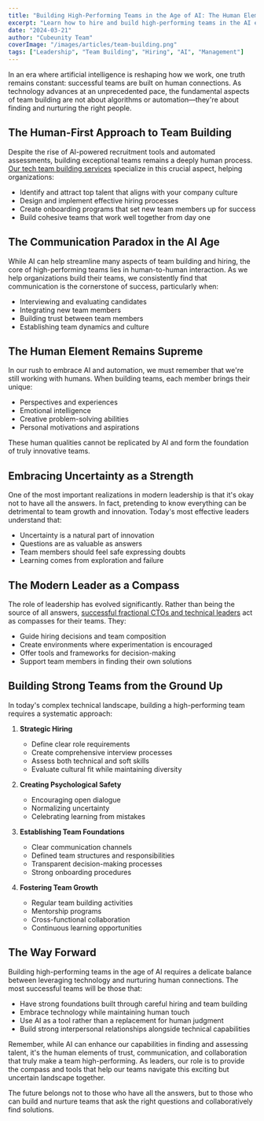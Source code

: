 ```yaml
---
title: "Building High-Performing Teams in the Age of AI: The Human Element"
excerpt: "Learn how to hire and build high-performing teams in the AI era by focusing on human connection, effective hiring practices, and creating strong team foundations."
date: "2024-03-21"
author: "Cubeunity Team"
coverImage: "/images/articles/team-building.png"
tags: ["Leadership", "Team Building", "Hiring", "AI", "Management"]
---
```


In an era where artificial intelligence is reshaping how we work, one truth remains constant: successful teams are built on human connections. As technology advances at an unprecedented pace, the fundamental aspects of team building are not about algorithms or automation—they're about finding and nurturing the right people.

## The Human-First Approach to Team Building

Despite the rise of AI-powered recruitment tools and automated assessments, building exceptional teams remains a deeply human process. [Our tech team building services](/services/tech-team-building) specialize in this crucial aspect, helping organizations:

- Identify and attract top talent that aligns with your company culture
- Design and implement effective hiring processes
- Create onboarding programs that set new team members up for success
- Build cohesive teams that work well together from day one

## The Communication Paradox in the AI Age

While AI can help streamline many aspects of team building and hiring, the core of high-performing teams lies in human-to-human interaction. As we help organizations build their teams, we consistently find that communication is the cornerstone of success, particularly when:

- Interviewing and evaluating candidates
- Integrating new team members
- Building trust between team members
- Establishing team dynamics and culture

## The Human Element Remains Supreme

In our rush to embrace AI and automation, we must remember that we're still working with humans. When building teams, each member brings their unique:

- Perspectives and experiences
- Emotional intelligence
- Creative problem-solving abilities
- Personal motivations and aspirations

These human qualities cannot be replicated by AI and form the foundation of truly innovative teams.

## Embracing Uncertainty as a Strength

One of the most important realizations in modern leadership is that it's okay not to have all the answers. In fact, pretending to know everything can be detrimental to team growth and innovation. Today's most effective leaders understand that:

- Uncertainty is a natural part of innovation
- Questions are as valuable as answers
- Team members should feel safe expressing doubts
- Learning comes from exploration and failure

## The Modern Leader as a Compass

The role of leadership has evolved significantly. Rather than being the source of all answers, [successful fractional CTOs and technical leaders](/services/fractional-cto) act as compasses for their teams. They:

- Guide hiring decisions and team composition
- Create environments where experimentation is encouraged
- Offer tools and frameworks for decision-making
- Support team members in finding their own solutions

## Building Strong Teams from the Ground Up

In today's complex technical landscape, building a high-performing team requires a systematic approach:

1. **Strategic Hiring**
   - Define clear role requirements
   - Create comprehensive interview processes
   - Assess both technical and soft skills
   - Evaluate cultural fit while maintaining diversity

2. **Creating Psychological Safety**
   - Encouraging open dialogue
   - Normalizing uncertainty
   - Celebrating learning from mistakes

3. **Establishing Team Foundations**
   - Clear communication channels
   - Defined team structures and responsibilities
   - Transparent decision-making processes
   - Strong onboarding procedures

4. **Fostering Team Growth**
   - Regular team building activities
   - Mentorship programs
   - Cross-functional collaboration
   - Continuous learning opportunities

## The Way Forward

Building high-performing teams in the age of AI requires a delicate balance between leveraging technology and nurturing human connections. The most successful teams will be those that:

- Have strong foundations built through careful hiring and team building
- Embrace technology while maintaining human touch
- Use AI as a tool rather than a replacement for human judgment
- Build strong interpersonal relationships alongside technical capabilities

Remember, while AI can enhance our capabilities in finding and assessing talent, it's the human elements of trust, communication, and collaboration that truly make a team high-performing. As leaders, our role is to provide the compass and tools that help our teams navigate this exciting but uncertain landscape together.

The future belongs not to those who have all the answers, but to those who can build and nurture teams that ask the right questions and collaboratively find solutions. 